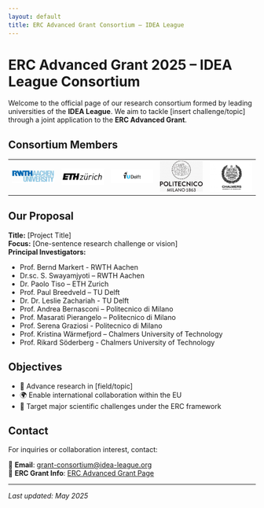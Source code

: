 ```yaml
---
layout: default
title: ERC Advanced Grant Consortium – IDEA League
---
```


# ERC Advanced Grant 2025 – IDEA League Consortium

Welcome to the official page of our research consortium formed by leading universities of the **IDEA League**. We aim to tackle [insert challenge/topic] through a joint application to the **ERC Advanced Grant**.

## Consortium Members

<table>
  <tr>
    <td><img src="assets/images/rwth-logo.png" alt="RWTH Aachen" width="120"/></td>
    <td><img src="assets/images/eth-logo.png" alt="ETH Zurich" width="120"/></td>
    <td><img src="assets/images/tudelft-logo.png" alt="TU Delft" width="120"/></td>
    <td><img src="assets/images/polimi-logo.png" alt="Politecnico di Milano" width="120"/></td>
    <td><img src="assets/images/chalmers-logo.png" alt="Chalmers" width="120"/></td>
  </tr>
</table>

## Our Proposal

**Title:** [Project Title]  
**Focus:** [One-sentence research challenge or vision]  
**Principal Investigators:**
- Prof. Bernd Markert - RWTH Aachen
- Dr.sc. S. Swayamjyoti – RWTH Aachen
- Dr. Paolo Tiso – ETH Zurich
- Prof. Paul Breedveld – TU Delft
- Dr. Dr. Leslie Zachariah - TU Delft
- Prof. Andrea Bernasconi – Politecnico di Milano
- Prof. Masarati Pierangelo – Politecnico di Milano
- Prof. Serena Graziosi - Politecnico di Milano
- Prof. Kristina Wärmefjord – Chalmers University of Technology
- Prof. Rikard Söderberg - Chalmers University of Technology

## Objectives

- 🔬 Advance research in [field/topic]
- 🌍 Enable international collaboration within the EU
- 🎯 Target major scientific challenges under the ERC framework

## Contact

For inquiries or collaboration interest, contact:

📧 **Email**: grant-consortium@idea-league.org  
📁 **ERC Grant Info**: [ERC Advanced Grant Page](https://erc.europa.eu/funding/advanced-grants)

---

_Last updated: May 2025_
